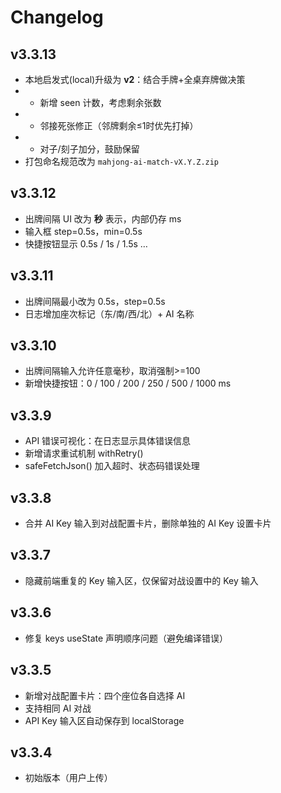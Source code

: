 # Changelog

## v3.3.13
- 本地启发式(local)升级为 **v2**：结合手牌+全桌弃牌做决策
- - 新增 seen 计数，考虑剩余张数
- - 邻接死张修正（邻牌剩余≤1时优先打掉）
- - 对子/刻子加分，鼓励保留
- 打包命名规范改为 `mahjong-ai-match-vX.Y.Z.zip`

## v3.3.12
- 出牌间隔 UI 改为 **秒** 表示，内部仍存 ms
- 输入框 step=0.5s，min=0.5s
- 快捷按钮显示 0.5s / 1s / 1.5s …

## v3.3.11
- 出牌间隔最小改为 0.5s，step=0.5s
- 日志增加座次标记（东/南/西/北）+ AI 名称

## v3.3.10
- 出牌间隔输入允许任意毫秒，取消强制>=100
- 新增快捷按钮：0 / 100 / 200 / 250 / 500 / 1000 ms

## v3.3.9
- API 错误可视化：在日志显示具体错误信息
- 新增请求重试机制 withRetry()
- safeFetchJson() 加入超时、状态码错误处理

## v3.3.8
- 合并 AI Key 输入到对战配置卡片，删除单独的 AI Key 设置卡片

## v3.3.7
- 隐藏前端重复的 Key 输入区，仅保留对战设置中的 Key 输入

## v3.3.6
- 修复 keys useState 声明顺序问题（避免编译错误）

## v3.3.5
- 新增对战配置卡片：四个座位各自选择 AI
- 支持相同 AI 对战
- API Key 输入区自动保存到 localStorage

## v3.3.4
- 初始版本（用户上传）

